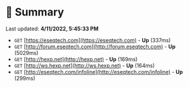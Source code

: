 # 📖 Summary
Last updated: **4/11/2022, 5:45:33 PM**

- `GET` [https://eseqtech.com](https://eseqtech.com) - **Up** (337ms)
- `GET` [http://forum.eseqtech.com](http://forum.eseqtech.com) - **Up** (5029ms)
- `GET` [http://hexp.net](http://hexp.net) - **Up** (169ms)
- `GET` [http://ws.hexp.net](http://ws.hexp.net) - **Up** (164ms)
- `GET` [http://eseqtech.com/infoline](http://eseqtech.com/infoline) - **Up** (299ms)
